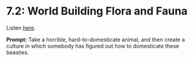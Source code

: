 # 7.2: World Building Flora and Fauna 

Listen [here](http://www.writingexcuses.com/2012/01/08/writing-excuses-7-2-world-building-flora-and-fauna/). 

**Prompt:** Take a horrible, hard-to-domesticate animal, and then create a culture in which somebody has figured out how to domesticate these beasties.